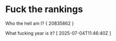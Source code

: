 # Fuck the rankings

Who the hell am I?
{ 20835862 }

What fucking year is it?
[ 2025-07-04T11:46:40Z ]
